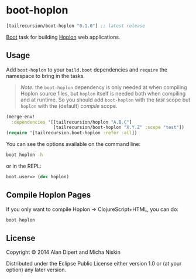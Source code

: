 # boot-hoplon

[](dependency)
```clojure
[tailrecursion/boot-hoplon "0.1.0"] ;; latest release
```
[](/dependency)

[Boot] task for building [Hoplon] web applications.

## Usage

Add `boot-hoplon` to your `build.boot` dependencies and `require` the namespace
to bring in the tasks.

> *Note:* the `boot-hoplon` dependency is only needed at when compiling Hoplon
> source files, but `hoplon` itself is needed both when compiling and at runtime.
> So you should add `boot-hoplon` with the _test_ scope but `hoplon` with the
> (default) _compile_ scope.

```clj
(merge-env!
  :dependencies '[[tailrecursion/hoplon "A.B.C"]
                  [tailrecursion/boot-hoplon "X.Y.Z" :scope "test"])
(require '[tailrecursion.boot-hoplon :refer :all])
```

You can see the options available on the command line:

```bash
boot hoplon -h
```

or in the REPL:

```clj
boot.user=> (doc hoplon)
```

## Compile Hoplon Pages

If you only want to compile Hoplon &rarr; ClojureScript+HTML, you can do:

```bash
boot hoplon
```

## License

Copyright © 2014 Alan Dipert and Micha Niskin

Distributed under the Eclipse Public License either version 1.0 or (at
your option) any later version.

[Boot]:                https://github.com/boot-clj/boot
[Hoplon]:              https://github.com/tailrecursion/hoplon
[cider]:               https://github.com/clojure-emacs/cider
[boot-cljs-repl]:      https://github.com/adzerk/boot-cljs-repl
[src-maps]:            https://developer.chrome.com/devtools/docs/javascript-debugging#source-maps
[closure-compiler]:    https://developers.google.com/closure/compiler/
[closure-levels]:      https://developers.google.com/closure/compiler/docs/compilation_levels
[closure-externs]:     https://developers.google.com/closure/compiler/docs/api-tutorial3#externs
[boot-cljs-example]:   https://github.com/adzerk/boot-cljs-example
[cljs-opts]:           https://github.com/clojure/clojurescript/wiki/Compiler-Options
[cljsjs]:              https://github.com/cljsjs/packages
